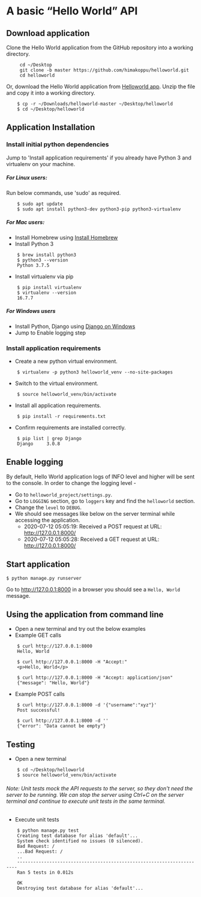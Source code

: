 # A basic “Hello World” API

## Download application
Clone the Hello World application from the GitHub repository into a working directory.
```
     cd ~/Desktop
     git clone -b master https://github.com/himakoppu/helloworld.git 
     cd helloworld
```

Or, download the Hello World application from [Helloworld app]. Unzip the file and copy it into a
 working directory.
```
    $ cp -r ~/Downloads/helloworld-master ~/Desktop/helloworld
    $ cd ~/Desktop/helloworld
```

## Application Installation 

### Install initial python dependencies
Jump to 'Install application requirements' if you already have Python 3 and virtualenv on your machine.

##### For Linux users: 
Run below commands, use 'sudo' as required. 
```
    $ sudo apt update
    $ sudo apt install python3-dev python3-pip python3-virtualenv
```
##### For Mac users:
- Install Homebrew using [Install Homebrew]
- Install Python 3
```
    $ brew install python3
    $ python3 --version
    Python 3.7.5
```   
- Install virtualenv via pip
```
    $ pip install virtualenv
    $ virtualenv --version
    16.7.7
```
##### For Windows users
- Install Python, Django using [Django on Windows]
- Jump to Enable logging step


### Install application requirements
- Create a new python virtual environment.
```
    $ virtualenv -p python3 helloworld_venv --no-site-packages
```
- Switch to the virtual environment.
```
    $ source helloworld_venv/bin/activate
```
- Install all application requirements.
```
    $ pip install -r requirements.txt
```    
- Confirm requirements are installed correctly.
```
    $ pip list | grep Django
    Django     3.0.8
``` 


## Enable logging
By default, Hello World application logs of INFO level and higher will be sent to the console. In 
order to change the logging level -
- Go to `helloworld_project/settings.py`.
- Go to `LOGGING` section, go to `loggers` key and find the `helloworld` section. 
- Change the `level` to `DEBUG`.
- We should see messages like below on the server terminal while accessing the application.
    - 2020-07-12 05:05:19: Received a POST request at URL: http://127.0.0.1:8000/
    - 2020-07-12 05:05:28: Received a GET request at URL: http://127.0.0.1:8000/

## Start application


    $ python manage.py runserver
    
Go to http://127.0.0.1:8000 in a browser you should see a `Hello, World` message.

## Using the application from command line
- Open a new terminal and try out the below examples
- Example GET calls
```
    $ curl http://127.0.0.1:8000
    Hello, World
    
    $ curl http://127.0.0.1:8000 -H "Accept:"
    <p>Hello, World</p>
    
    $ curl http://127.0.0.1:8000 -H "Accept: application/json"
    {"message": "Hello, World"}
```
- Example POST calls
```
    $ curl http://127.0.0.1:8000 -d '{"username":"xyz"}'
    Post successful!
    
    $ curl http://127.0.0.1:8000 -d ''
    {"error": "Data cannot be empty"}
```
## Testing
- Open a new terminal
```
    $ cd ~/Desktop/helloworld
    $ source helloworld_venv/bin/activate
```  

###### Note: Unit tests mock the API requests to the server, so they don't need the server to be running. We can stop the server using Ctrl+C on the server terminal and continue to execute unit tests in the same terminal.

- Execute unit tests
```
    $ python manage.py test
    Creating test database for alias 'default'...
    System check identified no issues (0 silenced).
    Bad Request: /
    ...Bad Request: /
    ..
    ----------------------------------------------------------------------
    Ran 5 tests in 0.012s
    
    OK
    Destroying test database for alias 'default'...
```    
[Helloworld app]: https://github.com/himakoppu/helloworld/archive/master.zip
[Install Homebrew]: https://osxdaily.com/2018/03/07/how-install-homebrew-mac-os
[Django on Windows]: https://docs.djangoproject.com/en/3.0/howto/windows